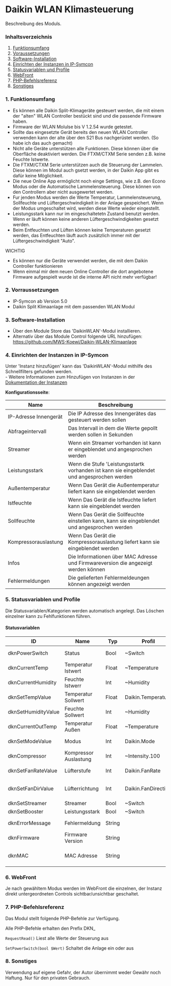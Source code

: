 # Daikin WLAN Klimasteuerung
Beschreibung des Moduls.

### Inhaltsverzeichnis

1. [Funktionsumfang](#1-funktionsumfang)
2. [Voraussetzungen](#2-voraussetzungen)
3. [Software-Installation](#3-software-installation)
4. [Einrichten der Instanzen in IP-Symcon](#4-einrichten-der-instanzen-in-ip-symcon)
5. [Statusvariablen und Profile](#5-statusvariablen-und-profile)
6. [WebFront](#6-webfront)
7. [PHP-Befehlsreferenz](#7-php-befehlsreferenz)
8. [Sonstiges](#8-sonstiges)

### 1. Funktionsumfang

* Es können alle Daikin Split-Klimageräte gesteuert werden, die mit einem der "alten" WLAN Controller bestückt sind und die passende Firmware haben. 
* Firmware der WLAN Molulse bis V 1.2.54 wurde getestet.
* Sollte das eingesetzte Gerät bereits den neuen WLAN Controller verwenden kann der alte über den S21 Bus nachgerüstet werden. (So habe ich das auch gemacht)
* Nicht alle Geräte unterstützen alle Funktionen. Diese können über die Oberfläche deaktiviert werden. Die FTXM/CTXM Serie senden z.B. keine Feuchte Istwerte.
* Die FTXM/CTXM Serie unterstützen auch die Steuerung der Lammelen. Diese können im Modul auch gsetzt werden, in der Daikin App gibt es dafür keine Möglichkeit.
* Die neue Online App ermöglicht noch einge Settings, wie z.B. den Econo Modus oder die Automatische Lammelensteuerung. Diese können von den Controllern aber nicht ausgewertet werden.
* Fur jenden Modus werden die Werte Temperatur, Lammelensteuerung, Sollfeuchte und Lüftergeschwindigkeit in der Anlage gespeichert. Wenn der Modus umgeschaltet wird, werden diese Werte wieder eingestellt.
* Leistungsstark kann nur im eingeschaltetetn Zustand benutzt werden. Wenn er läuft können keine anderen Lüftergeschwindigkeiten gesetzt werden.
* Beim Entfeuchten und Lüften können keine Temperaturen gesetzt werden, das Entfeuchten läuft auch zusätzlich immer mit der Lüftergeschwindigkeit "Auto".

WICHTIG
* Es können nur die Geräte verwendet werden, die mit dem Daikin Controller funktionieren
* Wenn einmal mir dem neuen Online Controller die dort angebotene Firmware aufgespielt wurde ist die interne API nicht mehr verfügbar!


### 2. Vorraussetzungen

- IP-Symcon ab Version 5.0
- Daikin Split Klimaanlage mit dem passenden WLAN Modul 

### 3. Software-Installation

* Über den Module Store das 'DaikinWLAN'-Modul installieren.
* Alternativ über das Module Control folgende URL hinzufügen: https://github.com/MWS-Koewi/Daikin-WLAN-Klimaanlage

### 4. Einrichten der Instanzen in IP-Symcon

 Unter 'Instanz hinzufügen' kann das 'DaikinWLAN'-Modul mithilfe des Schnellfilters gefunden werden.  
	- Weitere Informationen zum Hinzufügen von Instanzen in der [Dokumentation der Instanzen](https://www.symcon.de/service/dokumentation/konzepte/instanzen/#Instanz_hinzufügen)

__Konfigurationsseite__:

Name                  | Beschreibung
--------------------- | --------------------------------------------------------------------------------------------
IP-Adresse Innengerät | Die IP Adresse des Innengerätes das gesteuert werden sollen  
Abfrageintervall      | Das Intervall in dem die Werte gepollt werden sollen in Sekunden
Streamer              | Wenn ein Streamer vorhanden ist kann er eingeblendet und angesprochen werden
Leistungsstark        | Wenn die Stufe 'Leistungsstartk vorhanden ist kann sie eingeblendet und angesprochen werden
Außentemperatur       | Wenn Das Gerät die Außentemperatur liefert kann sie eingeblendet werden
Istfeuchte            | Wenn Das Gerät die Istfeuchte liefert kann sie eingeblendet werden
Sollfeuchte           | Wenn Das Gerät die Sollfeuchte einstellen kann, kann sie eingeblendet und angesprochen werden
Kompressorauslastung  | Wenn Das Gerät die Kompressorauslastung liefert kann sie eingeblendet werden
Infos                 | Die Informationen über MAC Adresse und Firmwareversion die angezeigt werden können
Fehlermeldungen       | Die gelieferten Fehlermeldeungen können angezeigt werden 



### 5. Statusvariablen und Profile

Die Statusvariablen/Kategorien werden automatisch angelegt. Das Löschen einzelner kann zu Fehlfunktionen führen.

#### Statusvariablen

ID                  | Name                  | Typ    | Profil                | Beschreibung
------------------- | --------------------- | ------ | --------------------- | ---------------------------------------
dknPowerSwitch      | Status                | Bool   | ~Switch	             | Gerät ein und aus Schalten
dknCurrentTemp      | Temperatur Istwert    | Float  | ~Temperature          | Gemessene Ist Temperatur
dknCurrentHumidity  | Feuchte Istwerr       | Int    | ~Humidity             | Gemessene Feuchtigkeit
dknSetTempValue     | Temperatur Sollwert   | Float  | Daikin.Temperature    | Soll Temperatur 
dknSetHumidityValue | Feuchte Sollwert      | Int    | ~Humidity             | Soll Luftfeuchte
dknCurrentOutTemp   | Temperatur Außen      | Float  | ~Temperature          | Außentemperatur
dknSetModeValue     | Modus                 | Int    | Daikin.Mode           | Modus der Anlage
dknCompressor       | Kompressor Auslastung | Int    | ~Intensity.100        | Auslastung des Kompressors
dknSetFanRateValue  | Lüfterstufe           | Int    | Daikin.FanRate        | Intensität des Gebläses
dknSetFanDirValue   | Lüfterrichtung        | Int    | Daikin.FanDirection   | Richtung in der die Lamellen schwenken
dknSetStreamer      | Streamer              | Bool   | ~Switch               | Luftreiniger
dknSetBooster       | Leistungsstark        | Bool   | ~Switch               | Power Stufe
dknErrorMessage     | Fehlermeldung         | String |                       | Fehlermeldung im Klartext
dknFirmware         | Firmware Version      | String |                       | Firmware des WLAN Moduls
dknMAC              | MAC Adresse           | String |                       | MAC Adresse des WLAN Modules


### 6. WebFront

Je nach gewähltem Modus werden im WebFront die einzelnen, der Instanz direkt untergeordneten Controls sichtbar/unsichtbar geschaltet.

### 7. PHP-Befehlsreferenz
Das Modul stellt folgende PHP-Befehle zur Verfügung.

Alle PHP-Befehle erhalten den Prefix DKN_

`RequestRead()`
Liest alle Werte der Steuerung aus

`SetPowerSwitch(bool $Wert)`
Schaltet die Anlage ein oder aus

### 8. Sonstiges
Verwendung auf eigene Gefahr, der Autor übernimmt weder Gewähr noch Haftung. 
Nur für den privaten Gebrauch.
